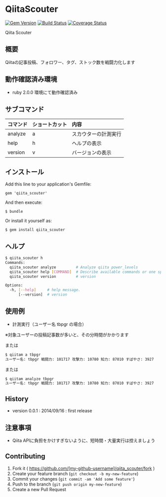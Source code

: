 # QiitaScouter

[![Gem Version](https://badge.fury.io/rb/qiita_scouter.svg)](http://badge.fury.io/rb/qiita_scouter)
[![Build Status](https://travis-ci.org/tbpgr/qiita_scouter.png?branch=master)](https://travis-ci.org/tbpgr/qiita_scouter)
[![Coverage Status](https://coveralls.io/repos/tbpgr/qiita_scouter/badge.png)](https://coveralls.io/r/tbpgr/qiita_scouter)

Qiita Scouter  

## 概要

Qiitaの記事投稿、フォロワー、タグ、ストック数を戦闘力化します

## 動作確認済み環境
* ruby 2.0.0 環境にて動作確認済み

## サブコマンド

|コマンド|ショートカット|内容|
|:--|:--|:--|
|analyze|a|スカウターの計測実行|
|help|h|ヘルプの表示|
|version|v|バージョンの表示|

## インストール

Add this line to your application's Gemfile:

    gem 'qiita_scouter'

And then execute:

    $ bundle

Or install it yourself as:

    $ gem install qiita_scouter

## ヘルプ

~~~bash
$ qiita_scouter h
Commands:
  qiita_scouter analyze         # Analyze qiita power_levels
  qiita_scouter help [COMMAND]  # Describe available commands or one specific...
  qiita_scouter version         # version

Options:
  -h, [--help]     # help message.
      [--version]  # version
~~~

## 使用例

* 計測実行（ユーザー名 tbpgr の場合）

※対象ユーザーの投稿記事数が多いと、その分時間がかかります

または

~~~bash
$ qiitam a tbpgr
ユーザー名: tbpgr 戦闘力: 101717 攻撃力: 10780 知力: 87010 すばやさ: 3927
~~~

または

~~~bash
$ qiitam analyze tbpgr
ユーザー名: tbpgr 戦闘力: 101717 攻撃力: 10780 知力: 87010 すばやさ: 3927
~~~

## History
* version 0.0.1 : 2014/09/16 : first release

## 注意事項
* Qiita APIに負担をかけすぎないように、短時間・大量実行は控えましょう

## Contributing

1. Fork it ( https://github.com/[my-github-username]/qiita_scouter/fork )
2. Create your feature branch (`git checkout -b my-new-feature`)
3. Commit your changes (`git commit -am 'Add some feature'`)
4. Push to the branch (`git push origin my-new-feature`)
5. Create a new Pull Request

